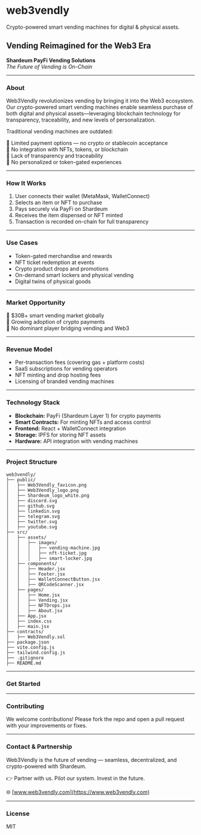 # web3vendly
Crypto-powered smart vending machines for digital &amp; physical assets.

## Vending Reimagined for the Web3 Era  
**Shardeum PayFi Vending Solutions**  
*The Future of Vending is On-Chain*

---

### About

Web3Vendly revolutionizes vending by bringing it into the Web3 ecosystem. Our crypto-powered smart vending machines enable seamless purchase of both digital and physical assets—leveraging blockchain technology for transparency, traceability, and new levels of personalization.

Traditional vending machines are outdated:

🔴 Limited payment options — no crypto or stablecoin acceptance  
🔴 No integration with NFTs, tokens, or blockchain  
🔴 Lack of transparency and traceability  
🔴 No personalized or token-gated experiences  

---

### How It Works

1. User connects their wallet (MetaMask, WalletConnect)  
2. Selects an item or NFT to purchase  
3. Pays securely via PayFi on Shardeum  
4. Receives the item dispensed or NFT minted  
5. Transaction is recorded on-chain for full transparency  

---

### Use Cases

- Token-gated merchandise and rewards  
- NFT ticket redemption at events  
- Crypto product drops and promotions  
- On-demand smart lockers and physical vending  
- Digital twins of physical goods  

---

### Market Opportunity

🎯 $30B+ smart vending market globally  
🎯 Growing adoption of crypto payments  
🎯 No dominant player bridging vending and Web3  

---

### Revenue Model

- Per-transaction fees (covering gas + platform costs)  
- SaaS subscriptions for vending operators  
- NFT minting and drop hosting fees  
- Licensing of branded vending machines  

---

### Technology Stack

- **Blockchain:** PayFi (Shardeum Layer 1) for crypto payments  
- **Smart Contracts:** For minting NFTs and access control  
- **Frontend:** React + WalletConnect integration  
- **Storage:** IPFS for storing NFT assets  
- **Hardware:** API integration with vending machines  

---

### Project Structure

~~~
web3vendly/
├── public/
│   ├── Web3Vendly_favicon.png
│   ├── Web3Vendly_logo.png
│   ├── Shardeum_logo_white.png
│   ├── discord.svg
│   ├── github.svg
│   ├── linkedin.svg
│   ├── telegram.svg
│   ├── twitter.svg
│   ├── youtube.svg
├── src/
│   ├── assets/
│   │   ├── images/
│   │   │   ├── vending-machine.jpg
│   │   │   ├── nft-ticket.jpg
│   │   │   ├── smart-locker.jpg
│   ├── components/
│   │   ├── Header.jsx
│   │   ├── Footer.jsx
│   │   ├── WalletConnectButton.jsx
│   │   ├── QRCodeScanner.jsx
│   ├── pages/
│   │   ├── Home.jsx
│   │   ├── Vending.jsx
│   │   ├── NFTDrops.jsx
│   │   ├── About.jsx
│   ├── App.jsx
│   ├── index.css
│   ├── main.jsx
├── contracts/
│   ├── Web3Vendly.sol
├── package.json
├── vite.config.js
├── tailwind.config.js
├── .gitignore
├── README.md
~~~

---

### Get Started


---

### Contributing

We welcome contributions! Please fork the repo and open a pull request with your improvements or fixes.

---

### Contact & Partnership

Web3Vendly is the future of vending — seamless, decentralized, and crypto-powered with Shardeum.

👉 Partner with us. Pilot our system. Invest in the future.

🌐 [www.web3vendly.com](https://www.web3vendly.com)

---

### License
MIT

